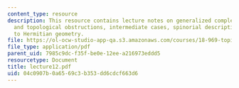 ```yaml
---
content_type: resource
description: This resource contains lecture notes on generalized complex structures
  and topological obstructions, intermediate cases, spinorial description, and introduction
  to Hermitian geometry.
file: https://ol-ocw-studio-app-qa.s3.amazonaws.com/courses/18-969-topics-in-geometry-dirac-geometry-fall-2006/04c0907b0a6569c3b353dd6cdcf663d6_lecture12.pdf
file_type: application/pdf
parent_uid: 7985c9dc-f35f-be0e-12ee-a216973eddd5
resourcetype: Document
title: lecture12.pdf
uid: 04c0907b-0a65-69c3-b353-dd6cdcf663d6
---
```

